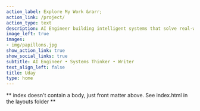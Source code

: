 ```yaml
---
action_label: Explore My Work &rarr;
action_link: /project/
action_type: text
description: AI Engineer building intelligent systems that solve real-world problems. I write about emerging technology, share practical insights, and explore the intersection of human creativity and artificial intelligence.
image_left: true
images:
- img/papillons.jpg
show_action_link: true
show_social_links: true
subtitle: AI Engineer • Systems Thinker • Writer
text_align_left: false
title: Uday
type: home
---
```


** index doesn't contain a body, just front matter above.
See index.html in the layouts folder **